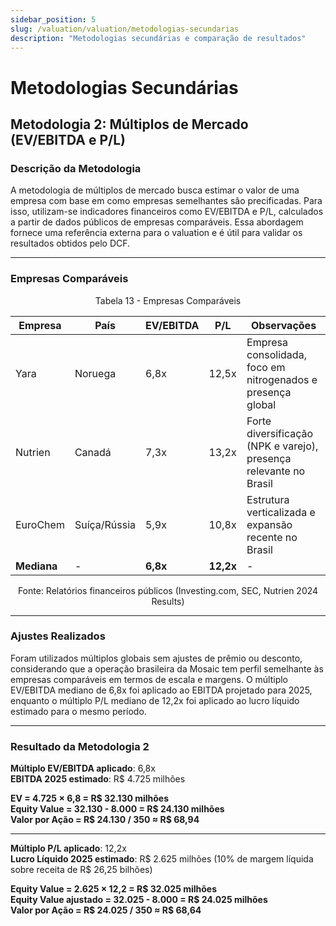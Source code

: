 ```yaml
---
sidebar_position: 5
slug: /valuation/valuation/metodologias-secundarias
description: "Metodologias secundárias e comparação de resultados"
---
```


# Metodologias Secundárias

## Metodologia 2: Múltiplos de Mercado (EV/EBITDA e P/L)

### Descrição da Metodologia

A metodologia de múltiplos de mercado busca estimar o valor de uma empresa com base em como empresas semelhantes são precificadas. Para isso, utilizam-se indicadores financeiros como EV/EBITDA e P/L, calculados a partir de dados públicos de empresas comparáveis. Essa abordagem fornece uma referência externa para o valuation e é útil para validar os resultados obtidos pelo DCF.

---

### Empresas Comparáveis

<p style="text-align: center;">Tabela 13 - Empresas Comparáveis</p>

| Empresa   | País          | EV/EBITDA | P/L   | Observações                                                            |
|-----------|---------------|-----------|-------|------------------------------------------------------------------------|
| Yara      | Noruega       | 6,8x      | 12,5x | Empresa consolidada, foco em nitrogenados e presença global            |
| Nutrien   | Canadá        | 7,3x      | 13,2x | Forte diversificação (NPK e varejo), presença relevante no Brasil      |
| EuroChem  | Suíça/Rússia  | 5,9x      | 10,8x | Estrutura verticalizada e expansão recente no Brasil                   |
| **Mediana** | -           | **6,8x**  | **12,2x** | -                                                                     |

<p style="text-align: center;">Fonte: Relatórios financeiros públicos (Investing.com, SEC, Nutrien 2024 Results)</p>

---

### Ajustes Realizados

Foram utilizados múltiplos globais sem ajustes de prêmio ou desconto, considerando que a operação brasileira da Mosaic tem perfil semelhante às empresas comparáveis em termos de escala e margens. O múltiplo EV/EBITDA mediano de 6,8x foi aplicado ao EBITDA projetado para 2025, enquanto o múltiplo P/L mediano de 12,2x foi aplicado ao lucro líquido estimado para o mesmo período.

---

### Resultado da Metodologia 2

**Múltiplo EV/EBITDA aplicado**: 6,8x  
**EBITDA 2025 estimado**: R$ 4.725 milhões  

**EV = 4.725 × 6,8 = R$ 32.130 milhões**  
**Equity Value = 32.130 - 8.000 = R$ 24.130 milhões**  
**Valor por Ação = R$ 24.130 / 350 ≈ R$ 68,94**

---

**Múltiplo P/L aplicado**: 12,2x  
**Lucro Líquido 2025 estimado**: R$ 2.625 milhões (10% de margem líquida sobre receita de R$ 26,25 bilhões)

**Equity Value = 2.625 × 12,2 = R$ 32.025 milhões**  
**Equity Value ajustado = 32.025 - 8.000 = R$ 24.025 milhões**  
**Valor por Ação = R$ 24.025 / 350 ≈ R$ 68,64**

